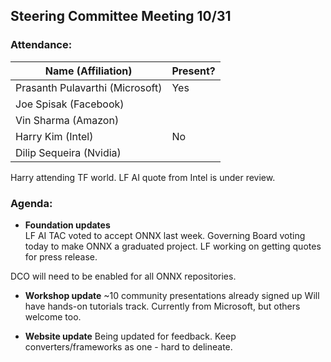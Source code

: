 ## Steering Committee Meeting 10/31

### Attendance:

| Name (Affiliation) | Present? |
| ------------------------------- | --- |
| Prasanth Pulavarthi (Microsoft) | Yes |
| Joe Spisak (Facebook)           |  |
| Vin Sharma (Amazon)             |  | 
| Harry Kim (Intel)               | No |
| Dilip Sequeira (Nvidia)         |  |

Harry attending TF world. LF AI quote from Intel is under review. 

### Agenda:

* **Foundation updates**  
LF AI TAC voted to accept ONNX last week. Governing Board voting today to make ONNX a graduated project. LF working on getting quotes for press release.

DCO will need to be enabled for all ONNX repositories.

* **Workshop update**
~10 community presentations already signed up
Will have hands-on tutorials track. Currently from Microsoft, but others welcome too.

* **Website update**
Being updated for feedback.
Keep converters/frameworks as one - hard to delineate.

